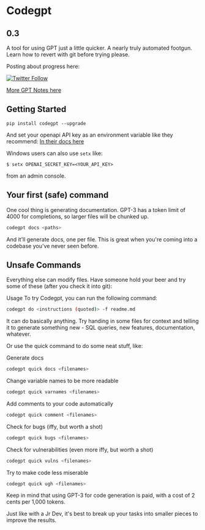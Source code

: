 # Codegpt

## 0.3

A tool for using GPT just a little quicker. A nearly truly automated footgun. Learn how to revert with git before trying please.

Posting about progress here:

[![Twitter Follow](https://img.shields.io/twitter/follow/_JohnPartee?style=social)](https://twitter.com/_JohnPartee)

[More GPT Notes here](https://github.com/morganpartee/gpt3-resources)

## Getting Started

`pip install codegpt --upgrade`

And set your openapi API key as an environment variable like they recommend:
[In their docs here](https://help.openai.com/en/articles/5112595-best-practices-for-api-key-safety)

Windows users can also use `setx` like:

`$ setx OPENAI_SECRET_KEY=<YOUR_API_KEY>`

from an admin console.

## Your first (safe) command

One cool thing is generating documentation. GPT-3 has a token limit of 4000 for completions, so larger files will be chunked up.

```bash
codegpt docs <paths>
```

And it'll generate docs, one per file. This is great when you're coming into a codebase you've never seen before.

## Unsafe Commands

Everything else can modify files. Have someone hold your beer and try some of these (after you check it into git):

Usage
To try Codegpt, you can run the following command:

```bash
codegpt do <instructions (quoted)> -f readme.md 
```

It can do basically anything. Try handing in some files for context and telling it to generate something new - SQL queries, new features, documentation, whatever.

Or use the quick command to do some neat stuff, like:

Generate docs

```bash
codegpt quick docs <filenames>
```

Change variable names to be more readable

```bash
codegpt quick varnames <filenames>
```

Add comments to your code automatically

```bash
codegpt quick comment <filenames>
```

Check for bugs (iffy, but worth a shot)

```bash
codegpt quick bugs <filenames>
```

Check for vulnerabilities (even more iffy, but worth a shot)

```bash
codegpt quick vulns <filenames>
```

Try to make code less miserable

```bash
codegpt quick ugh <filenames>
```

Keep in mind that using GPT-3 for code generation is paid, with a cost of 2 cents per 1,000 tokens.

Just like with a Jr Dev, it's best to break up your tasks into smaller pieces to improve the results.

